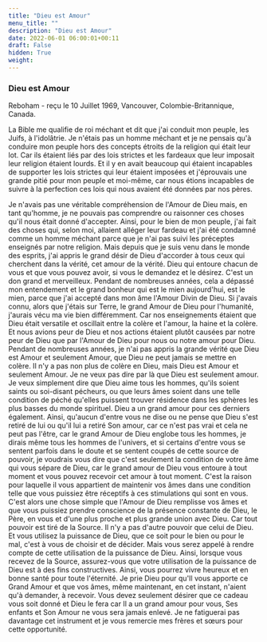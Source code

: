 ```yaml
---
title: "Dieu est Amour"
menu_title: ""
description: "Dieu est Amour"
date: 2022-06-01 06:00:01+00:11
draft: False
hidden: True
weight:
---
```

### Dieu est Amour

Reboham - reçu le 10 Juillet 1969, Vancouver, Colombie-Britannique, Canada.

La Bible me qualifie de roi méchant et dit que j'ai conduit mon peuple, les Juifs, à l'idolâtrie. Je n'étais pas un homme méchant et je ne pensais qu'à conduire mon peuple hors des concepts étroits de la religion qui était leur lot. Car ils étaient liés par des lois strictes et les fardeaux que leur imposait leur religion étaient lourds. Et il y en avait beaucoup qui étaient incapables de supporter les lois strictes qui leur étaient imposées et j'éprouvais une grande pitié pour mon peuple et moi-même, car nous étions incapables de suivre à la perfection ces lois qui nous avaient été données par nos pères.

Je n'avais pas une véritable compréhension de l'Amour de Dieu mais, en tant qu'homme, je ne pouvais pas comprendre ou raisonner ces choses qu'il nous était donné d'accepter. Ainsi, pour le bien de mon peuple, j'ai fait des choses qui, selon moi, allaient alléger leur fardeau et j'ai été condamné comme un homme méchant parce que je n'ai pas suivi les préceptes enseignés par notre religion. Mais depuis que je suis venu dans le monde des esprits, j'ai appris le grand désir de Dieu d'accorder à tous ceux qui cherchent dans la vérité, cet amour de la vérité. Dieu qui entoure chacun de vous et que vous pouvez avoir, si vous le demandez et le désirez. C'est un don grand et merveilleux. Pendant de nombreuses années, cela a dépassé mon entendement et le grand bonheur qui est le mien aujourd'hui, est le mien, parce que j'ai accepté dans mon âme l'Amour Divin de Dieu. Si j'avais connu, alors que j'étais sur Terre, le grand Amour de Dieu pour l'humanité, j'aurais vécu ma vie bien différemment. Car nos enseignements étaient que Dieu était versatile et oscillait entre la colère et l'amour, la haine et la colère. Et nous avions peur de Dieu et nos actions étaient plutôt causées par notre peur de Dieu que par l'Amour de Dieu pour nous ou notre amour pour Dieu. Pendant de nombreuses années, je n'ai pas appris la grande vérité que Dieu est Amour et seulement Amour, que Dieu ne peut jamais se mettre en colère. Il n'y a pas non plus de colère en Dieu, mais Dieu est Amour et seulement Amour. Je ne veux pas dire par là que Dieu est seulement amour. Je veux simplement dire que Dieu aime tous les hommes, qu'ils soient saints ou soi-disant pécheurs, ou que leurs âmes soient dans une telle condition de péché qu'elles puissent trouver résidence dans les sphères les plus basses du monde spirituel. Dieu a un grand amour pour ces derniers également. Ainsi, qu'aucun d'entre vous ne dise ou ne pense que Dieu s'est retiré de lui ou qu'il lui a retiré Son amour, car ce n'est pas vrai et cela ne peut pas l'être, car le grand Amour de Dieu englobe tous les hommes, je dirais même tous les hommes de l'univers, et si certains d'entre vous se sentent parfois dans le doute et se sentent coupés de cette source de pouvoir, je voudrais vous dire que c'est seulement la condition de votre âme qui vous sépare de Dieu, car le grand amour de Dieu vous entoure à tout moment et vous pouvez recevoir cet amour à tout moment. C'est la raison pour laquelle il vous appartient de maintenir vos âmes dans une condition telle que vous puissiez être réceptifs à ces stimulations qui sont en vous. C'est alors une chose simple que l'Amour de Dieu remplisse vos âmes et que vous puissiez prendre conscience de la présence constante de Dieu, le Père, en vous et d'une plus proche et plus grande union avec Dieu. Car tout pouvoir est tiré de la Source. Il n'y a pas d'autre pouvoir que celui de Dieu. Et vous utilisez la puissance de Dieu, que ce soit pour le bien ou pour le mal, c'est à vous de choisir et de décider. Mais vous serez appelé à rendre compte de cette utilisation de la puissance de Dieu. Ainsi, lorsque vous recevez de la Source, assurez-vous que votre utilisation de la puissance de Dieu est à des fins constructives. Ainsi, vous pourrez vivre heureux et en bonne santé pour toute l'éternité. Je prie Dieu pour qu'Il vous apporte ce Grand Amour et que vos âmes, même maintenant, en cet instant, n'aient qu'à demander, à recevoir. Vous devez seulement désirer que ce cadeau vous soit donné et Dieu le fera car Il a un grand amour pour vous, Ses enfants et Son Amour ne vous sera jamais enlevé. Je ne fatiguerai pas davantage cet instrument et je vous remercie mes frères et sœurs pour cette opportunité.
